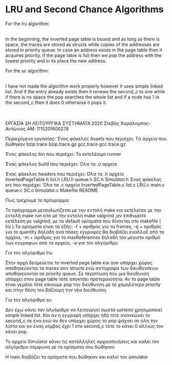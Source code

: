 # LRU and Second Chance Algorithms

For the lru algorithm: <br/><br/>

In the beginning, the inverted page table is bound and as long as there is space, the traces are stored as structs while copies of the addresses are stored in priority queue.
In case an address exists in the page table then it acquires priority.
If the page table is full then we pop the address with the lowest priority and in its place the new address.<br/>

For the sc algorithm:<br/><br/>

I have not made the algorithm work properly however it uses simple linked list. And if the entry already exists then it renews the second_c to one while if there is no space the pop searches the whole list and if a node has 1 in the second_c then it does 0 otherwise it pops it.<br/><br/><br/>


ΕΡΓΑΣΙΑ 2Η ΛΕΙΤΟΥΡΓΙΚΑ ΣΥΣΤΗΜΑΤΑ 2020
Στεβής Χαράλαμπος-Αντώνιος ΑΜ: 1115201600278

Περιεχόμενο εργασίας:
Ένας φάκελος Assets που περιέχει:
       Tα αρχεία που δώθηκαν
            bzip.trace
            bzip.trace.gz
            gcc.trace
            gcc.trace.gz

Ένας φάκελος bin που περιέχει:
        Το εκτελέσιμο runner

Ένας φάκελος build που περιέχει:
        Όλα τα .ο αρχεία

Ένας φάκελος headers που περιέχει:
        Όλα τα .h αρχεία
            InvertedPageTable.h
            list.h
            LRU.h
            queue.h
            SC.h
            Simulator.h
Ένας φάκελος src που περιέχει:
        Όλα τα .c αρχεία
            InvertedPageTable.c
            list.c
            LRU.c
            main.c
            queue.c
            SC.c
            Simulator.c
Makefile
README

Πως τρέχουμε το πρόγραμμα:

Το πρόγραμμα μεταγλωτίζεται με την εντολή make και εκτελείται με την εντολή make run είτε με την εντολή make valgrind ,αν επιθυμείτε εκτέλεση με valgrind, με τα default ορίσματα που δίνονται στο makefile ( lru ).Τα ορίσματα είναι τα εξής:
-f + αριθμός για τα frames, -q + αριθμός για το quantity δηλαδή ανά πόσες εγγραφές θα διαβάζει εναλλαξ από τα αρχεία, -m + αριθμός για το maxReferences δηλαδή τον μέγιστο αριθμό των εγγραφων από τα αρχεία, -a για τον αλγόριθμο.

Για τον αλγόριθμο lru:

Στην αρχή δεσμεύεται το inverted page table και όσο υπάρχει χώρος αποθηκεύονται τα traces σαν structs ενώ αντίγραφα των διευθύνσεων αποθηκεύονται σε priority queue.
Σε περίπτωση που μια διεύθυνση υπάρχει στον page table τότε αποκτάει προτεραιότητα.
Αν το page table είναι γεμάτο τότε κάνουμε pop την διεύθυνση με το χαμηλότερο priority και στην θέση του βάζουμη την νέα διεύθυνση.

Για τον αλγόριθμο sc:

Δεν έχω κάνει τον αλγόριθμο να λειτουργεί σωστά ωστόσο χρησιμοποιεί simple linked list. Και αν η εγγραφή υπάρχει ήδη τότε ανανεώνει το second_c σε ένα ενώ άν δεν υπάρχει χώρος το pop ψάχνει σε όλη την λίστα και αν ένας κόμβος έχει 1 στο second_c τότε το κάνει 0 αλλιώς τον κάνει pop.

Το αρχείο Simulator κάνει τις κατάλληλες αρχικοποιήσεις και καλεί τον αλγόριθμο σύμφωνα με τα ορίσματα που δώθηκαν.

H main διαβάζει τα ορίσματα που δώθηκαν και καλεί τον simulator


